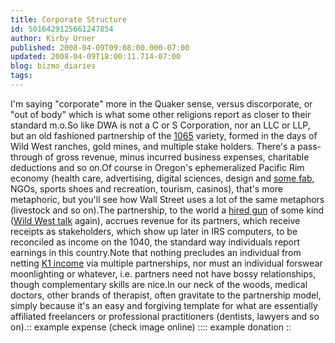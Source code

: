 ```yaml
---
title: Corporate Structure
id: 5016429125661247854
author: Kirby Urner
published: 2008-04-09T09:08:00.000-07:00
updated: 2008-04-09T18:00:11.714-07:00
blog: bizmo_diaries
tags: 
---
```


[](https://blogger.googleusercontent.com/img/b/R29vZ2xl/AVvXsEiyKjUS3gX2mCcYjAERMoyhNGHQhR1iQSccYKdDudeTHgpgH6X9DdDEe84-umauAK5OuGkZz8Y2Jd9FCeoL9riGi6sWH-Orrk9V8FWVPDPda8vZZ8HoNFtb0ijTYTzZalr5G721/s1600-h/dwa.PNG)I'm saying "corporate" more in the Quaker sense, versus discorporate, or "out of body" which is what some other religions report as closer to their standard m.o.So like DWA is not a C or S Corporation, nor an LLC or LLP, but an old fashioned partnership of the [1065](http://controlroom.blogspot.com/2007/12/wanderers-2007125.html) variety, formed in the days of Wild West ranches, gold mines, and multiple stake holders.  There's a pass-through of gross revenue, minus incurred business expenses, charitable deductions and so on.Of course in Oregon's ephemeralized Pacific Rim economy (health care, advertising, digital sciences, design and [some fab](http://worldgame.blogspot.com/2006/02/bruce-adams-presents.html), NGOs, sports shoes and recreation, tourism, casinos), that's more metaphoric, but you'll see how Wall Street uses a lot of the same metaphors (livestock and so on).The partnership, to the world a [hired gun](http://controlroom.blogspot.com/2005/11/quaker-gun.html) of some kind ([Wild West talk](http://worldgame.blogspot.com/2007/11/fixing-g.html) again), accrues revenue for its partners, which receive receipts as stakeholders, which show up later in IRS computers, to be reconciled as income on the 1040, the standard way individuals report earnings in this country.Note that nothing precludes an individual from netting [K1 income](http://www.irs.gov/newsroom/article/0,,id=137027,00.html) via multiple partnerships, nor must an individual forswear moonlighting or whatever, i.e. partners need not have bossy relationships, though complementary skills are nice.In our neck of the woods, medical doctors, other brands of therapist, often gravitate to the partnership model, simply because it's an easy and forgiving template for what are essentially affiliated freelancers or professional practitioners (dentists, lawyers and so on).[](https://blogger.googleusercontent.com/img/b/R29vZ2xl/AVvXsEg8_tIsFJnb_7T5JQ-WoxX1pzqIsLwsqAdoOeWx3VKulQN5jqc-fiaPmY46PGr1Jmx3hpknk4-9nGsdr29jLY_oD0-CQ8XsghyphenhyphenxkhHRS8IjdKOwC2Eq8ck_86roknHim-m2Khuj/s1600-h/chrono_file_exhibit.jpg):: example expense (check image online) ::[](https://blogger.googleusercontent.com/img/b/R29vZ2xl/AVvXsEgMFTWb6Jo-8Y81aIvOQchOD4ZAbn0JCKABYsBhTkcVpgRw8mqcAVK7uvnIwc1YbvHdCf2idszsFSx2E99Nj8RAVOt3BxKYxW3gLZy4hXxsdH3qK_7SvJj62A6CoE104FaO84nZ/s1600-h/donation.png):: example donation ::